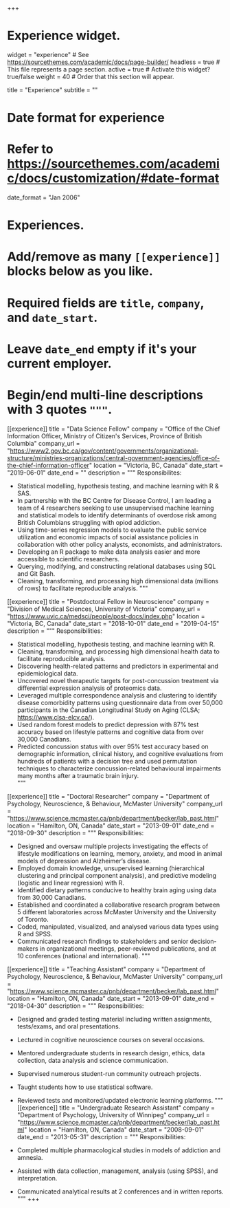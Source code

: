+++
# Experience widget.
widget = "experience"  # See https://sourcethemes.com/academic/docs/page-builder/
headless = true  # This file represents a page section.
active = true  # Activate this widget? true/false
weight = 40  # Order that this section will appear.

title = "Experience"
subtitle = ""

# Date format for experience
#   Refer to https://sourcethemes.com/academic/docs/customization/#date-format
date_format = "Jan 2006"

# Experiences.
#   Add/remove as many `[[experience]]` blocks below as you like.
#   Required fields are `title`, `company`, and `date_start`.
#   Leave `date_end` empty if it's your current employer.
#   Begin/end multi-line descriptions with 3 quotes `"""`.

[[experience]]
  title = "Data Science Fellow"
  company = "Office of the Chief Information Officer, Ministry of Citizen's Services, Province of British Columbia"
  company_url = "https://www2.gov.bc.ca/gov/content/governments/organizational-structure/ministries-organizations/central-government-agencies/office-of-the-chief-information-officer"
  location = "Victoria, BC, Canada"
  date_start = "2019-06-01"
  date_end = ""
  description = """
  Responsibilites:
  
  * Statistical modelling, hypothesis testing, and machine learning with R & SAS.
  * In partnership with the BC Centre for Disease Control, I am leading a team of 4 researchers seeking to use unsupervised machine learning and statistical models to identify determinants of overdose risk among British Columbians struggling with opiod addiction.
  * Using time-series regression models to evaluate the public service utilization and economic impacts of social assistance policies in collaboration with other policy analysts, economists, and administrators.
  * Developing an R package to make data analysis easier and more accessible to scientific researchers.
  * Querying, modifying, and constructing relational databases using SQL and Git Bash. 
  * Cleaning, transforming, and processing high dimensional data (millions of rows) to facilitate reproducible analysis.
  """
  
[[experience]]
  title = "Postdoctoral Fellow in Neuroscience"
  company = "Division of Medical Sciences, University of Victoria"
  company_url = "https://www.uvic.ca/medsci/people/post-docs/index.php"
  location = "Victoria, BC, Canada"
  date_start = "2018-10-01"
  date_end = "2019-04-15"
  description = """
  Responsibilities:
  
  * Statistical modelling, hypothesis testing, and machine learning with R.
  * Cleaning, transforming, and processing high dimensional health data to facilitate reproducible analysis.
  * Discovering health-related patterns and predictors in experimental and epidemiological data.
  * Uncovered novel therapeutic targets for post-concussion treatment via differential expression analysis of proteomics data.  
  * Leveraged multiple correspondence analysis and clustering to identify disease comorbidity patterns using questionnaire data from over 50,000 participants in the Canadian Longitudinal Study on Aging (CLSA; https://www.clsa-elcv.ca/).
  * Used random forest models to predict depression with 87% test accuracy based on lifestyle patterns and cognitive data from over 30,000 Canadians.
  * Predicted concussion status with over 95% test accuracy based on demographic information, clinical history, and cognitive evaluations from hundreds of patients with a decision tree and used permutation techniques to characterize concussion-related behavioural impairments many months after a traumatic brain injury.  
  """

[[experience]]
  title = "Doctoral Researcher"
  company = "Department of Psychology, Neuroscience, & Behaviour, McMaster University"
  company_url = "https://www.science.mcmaster.ca/pnb/department/becker/lab_past.html"
  location = "Hamilton, ON, Canada"
  date_start = "2013-09-01"
  date_end = "2018-09-30"
  description = """
  Responsibilities:
  
  * Designed and oversaw multiple projects investigating the effects of lifestyle modifications on learning, memory, anxiety, and mood in animal models of depression and Alzheimer’s disease. 
  * Employed domain knowledge, unsupervised learning (hierarchical clustering and principal component analysis), and predictive modeling (logistic and linear regression) with R. 
  * Identified dietary patterns conducive to healthy brain aging using data from 30,000 Canadians.
  * Established and coordinated a collaborative research program between 5 different laboratories across McMaster University and the University of Toronto.
  * Coded, manipulated, visualized, and analysed various data types using R and SPSS.
  * Communicated research findings to stakeholders and senior decision-makers in organizational meetings, peer-reviewed publications, and at 10 conferences (national and international). 
  """

[[experience]]
  title = "Teaching Assistant"
  company = "Department of Psychology, Neuroscience, & Behaviour, McMaster University"
  company_url = "https://www.science.mcmaster.ca/pnb/department/becker/lab_past.html"
  location = "Hamilton, ON, Canada"
  date_start = "2013-09-01"
  date_end = "2018-04-30"
  description = """
  Responsibilities:
  
  * Designed and graded testing material including written assignments, tests/exams, and oral presentations.
  * Lectured in cognitive neuroscience courses on several occasions.
  * Mentored undergraduate students in research design, ethics, data collection, data analysis and science communication. 
  * Supervised numerous student-run community outreach projects. 
  * Taught students how to use statistical software. 
  * Reviewed tests and monitored/updated electronic learning platforms.
  """
[[experience]]
  title = "Undergraduate Research Assistant"
  company = "Department of Psychology, University of Winnipeg"
  company_url = "https://www.science.mcmaster.ca/pnb/department/becker/lab_past.html"
  location = "Hamilton, ON, Canada"
  date_start = "2008-09-01"
  date_end = "2013-05-31"
  description = """
  Responsibilities:
  
  * Completed multiple pharmacological studies in models of addiction and amnesia.
  * Assisted with data collection, management, analysis (using SPSS), and interpretation.
  * Communicated analytical results at 2 conferences and in written reports. 
  """
+++
